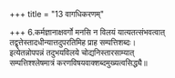+++
title = "13 वागधिकरणम्"

+++
6.कर्मज्ञानाक्षवर्गो मनसि न विलयं यात्यतत्संभवत्वात्  
तद्वृत्तेस्तादधीन्यात्तदुपरतिमिह प्राह सम्पत्तिशब्दः।  
इत्येतन्नोपपन्नं तदुभयविलये चोद्यनिस्तारसाम्यात्  
सम्पत्तिश्श्लेषमात्रं करणविषयवाक्शब्दमुख्यत्वसिद्ध्यै॥